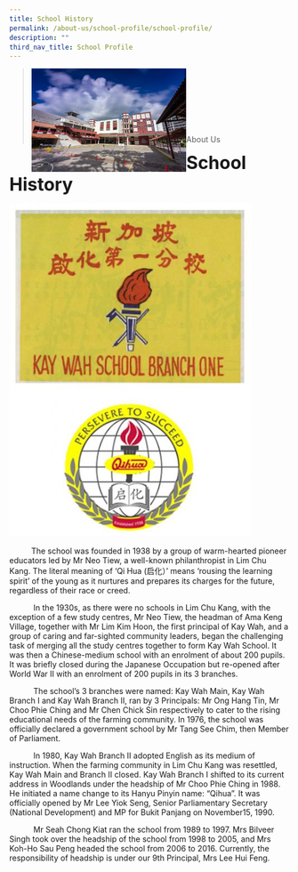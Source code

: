 ```yaml
---
title: School History
permalink: /about-us/school-profile/school-profile/
description: ""
third_nav_title: School Profile
---
```

><img src="/images/Picture-1-min.jpg"  
     style="width:60%"
			align="left"><br><br><br><br><br><br><br>
>About Us

**<font size=6>School History</font>**

![](/images/About%20Us/school-crest-435x600.jpg)

          The school was founded in 1938 by a group of warm-hearted pioneer educators led by Mr Neo Tiew, a well-known philanthropist in Lim Chu Kang. The literal meaning of ‘Qi Hua (启化）’ means ‘rousing the learning spirit’ of the young as it nurtures and prepares its charges for the future, regardless of their race or creed.

           In the 1930s, as there were no schools in Lim Chu Kang, with the exception of a few study centres, Mr Neo Tiew, the headman of Ama Keng Village, together with Mr Lim Kim Hoon, the first principal of Kay Wah, and a group of caring and far-sighted community leaders, began the challenging task of merging all the study centres together to form Kay Wah School. It was then a Chinese-medium school with an enrolment of about 200 pupils. It was briefly closed during the Japanese Occupation but re-opened after World War II with an enrolment of 200 pupils in its 3 branches.

           The school’s 3 branches were named: Kay Wah Main, Kay Wah Branch I and Kay Wah Branch II, ran by 3 Principals: Mr Ong Hang Tin, Mr Choo Phie Ching and Mr Chen Chick Sin respectively to cater to the rising educational needs of the farming community. In 1976, the school was officially declared a government school by Mr Tang See Chim, then Member of Parliament.

           In 1980, Kay Wah Branch II adopted English as its medium of instruction. When the farming community in Lim Chu Kang was resettled, Kay Wah Main and Branch II closed. Kay Wah Branch I shifted to its current address in Woodlands under the headship of Mr Choo Phie Ching in 1988. He initiated a name change to its Hanyu Pinyin name: “Qihua”. It was officially opened by Mr Lee Yiok Seng, Senior Parliamentary Secretary (National Development) and MP for Bukit Panjang on November15, 1990.

           Mr Seah Chong Kiat ran the school from 1989 to 1997. Mrs Bilveer Singh took over the headship of the school from 1998 to 2005, and Mrs Koh-Ho Sau Peng headed the school from 2006 to 2016. Currently, the responsibility of headship is under our 9th Principal, Mrs Lee Hui Feng.